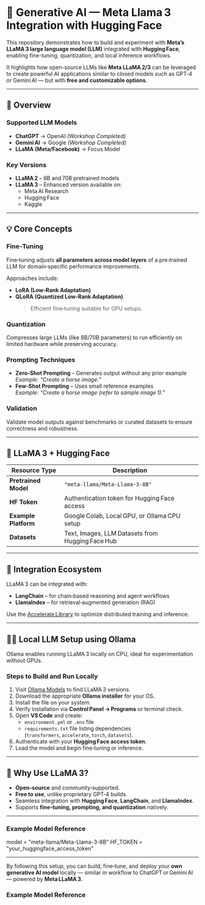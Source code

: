 # 🧠 Generative AI — Meta Llama 3 Integration with Hugging Face

This repository demonstrates how to build and experiment with **Meta’s LLaMA 3 large language model (LLM)** integrated with **Hugging Face**, enabling fine-tuning, quantization, and local inference workflows.  

It highlights how open-source LLMs like **Meta LLaMA 2/3** can be leveraged to create powerful AI applications similar to closed models such as GPT‑4 or Gemini AI — but with **free and customizable options**.

---

## 🚀 Overview

### Supported LLM Models
- **ChatGPT** → OpenAI *(Workshop Completed)*
- **Gemini AI** → Google *(Workshop Completed)*
- **LLaMA (Meta/Facebook)** → Focus Model  

### Key Versions
- **LLaMA 2** – 8B and 70B pretrained models  
- **LLaMA 3** – Enhanced version available on:
  - Meta AI Research  
  - Hugging Face  
  - Kaggle  

---

## 💡 Core Concepts

### Fine‑Tuning
Fine‑tuning adjusts **all parameters across model layers** of a pre‑trained LLM for domain‑specific performance improvements.  

Approaches include:
- **LoRA (Low‑Rank Adaptation)**
- **QLoRA (Quantized Low‑Rank Adaptation)**  
  > Efficient fine‑tuning suitable for GPU setups.

### Quantization
Compresses large LLMs (like 8B/70B parameters) to run efficiently on limited hardware while preserving accuracy.

### Prompting Techniques
- **Zero‑Shot Prompting** – Generates output without any prior example  
  *Example: “Create a horse image.”*  
- **Few‑Shot Prompting** – Uses small reference examples  
  *Example: “Create a horse image (refer to sample image 1).”*

### Validation
Validate model outputs against benchmarks or curated datasets to ensure correctness and robustness.

---

## 🧩 LLaMA 3 + Hugging Face

| Resource Type | Description |
|----------------|-------------|
| **Pretrained Model** | `"meta-llama/Meta-Llama-3-8B"` |
| **HF Token** | Authentication token for Hugging Face access |
| **Example Platform** | Google Colab, Local GPU, or Ollama CPU setup |
| **Datasets** | Text, Images, LLM Datasets from Hugging Face Hub |

---

## 🔗 Integration Ecosystem

LLaMA 3 can be integrated with:
- **LangChain** – for chain‑based reasoning and agent workflows  
- **LlamaIndex** – for retrieval‑augmented generation (RAG)  

Use the [Accelerate Library](https://pypi.org/project/accelerate/) to optimize distributed training and inference.

---

## 🧑‍💻 Local LLM Setup using Ollama

Ollama enables running LLaMA 3 locally on CPU, ideal for experimentation without GPUs.

### Steps to Build and Run Locally
1. Visit [Ollama Models](https://ollama.ai/library) to find LLaMA 3 versions.  
2. Download the appropriate **Ollama installer** for your OS.  
3. Install the file on your system.  
4. Verify installation via **Control Panel → Programs** or terminal check.  
5. Open **VS Code** and create:
   - `environment.yml` or `.env` file  
   - `requirements.txt` file listing dependencies (`transformers`, `accelerate`, `torch`, `datasets`).  
6. Authenticate with your **Hugging Face access token**.  
7. Load the model and begin fine‑tuning or inference.

---

## 🧠 Why Use LLaMA 3?

- **Open‑source** and community‑supported.  
- **Free to use**, unlike proprietary GPT‑4 builds.  
- Seamless integration with **Hugging Face**, **LangChain**, and **LlamaIndex**.  
- Supports **fine‑tuning, prompting, and quantization** natively.  

---
### Example Model Reference


model = "meta-llama/Meta-Llama-3-8B"
HF_TOKEN = "your_huggingface_access_token"


---

By following this setup, you can build, fine‑tune, and deploy your **own generative AI model** locally — similar in workflow to ChatGPT or Gemini AI — powered by **Meta LLaMA 3**.

### Example Model Reference

